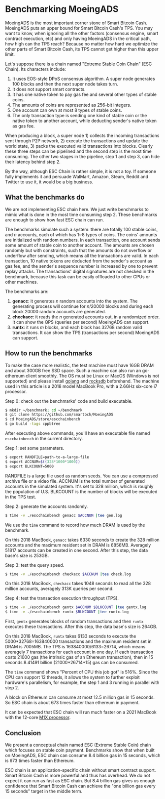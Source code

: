 # Benchmarking MoeingADS

MoeingADS is the most important corner stone of Smart Bitcoin Cash. MoeingADS puts an upper bound for Smart Bitcoin Cash's TPS. You may want to know, when ignoring all the other factors \(consensus engine, smart contract execution, etc\) and only having MoeingADS in the critical path, how high can the TPS reach? Because no matter how hard we optimize the other parts of Smart Bitcoin Cash, its TPS cannot get higher than this upper limit.

Let's suppose there is a chain named "Extreme Stable Coin Chain" \(ESC Chain\). Its characters include:

1. It uses EOS-style DPoS consensus algorithm. A super node generates 100 blocks and then the next super node takes turn.
2. It does not support smart contracts.
3. It has one native token to pay gas fee and several other types of stable coins.
4. The amounts of coins are represented as 256-bit integers.
5. One account can own at most 8 types of stable coins.
6. The only transaction type is sending one kind of stable coin or the native token to another account, while deducting sender's native token as gas fee.

When producing a block, a super node 1\) collects the incoming transactions sent through P2P network, 2\) execute the transactions and update the world state, 3\) packs the executed valid transactions into blocks. Clearly these three steps can be pipelined and the second step is the most time consuming. The other two stages in the pipeline, step 1 and step 3, can hide their latency behind step 2.

By the way, although ESC Chain is rather simple, it is not a toy. If someone fully implements it and persuade WalMart, Amazon, Steam, Reddit and Twitter to use it, it would be a big business.

## What the benchmarks do

We are not implementing ESC chain here. We just write benchmarks to mimic what is done in the most time consuming step 2. These benchmarks are enough to show how fast ESC chain can run.

The benchmarks simulate such a system: there are totally 100 stable coins, and $n$ accounts, each of which has 1~8 types of coins. The coins' amounts are initialized with random numbers. In each transaction, one account sends some amount of stable coin to another account. The amounts are chosen randomly but with constraints, such that the amounts do not overflow or underflow after sending, which means all the transactions are valid. In each transaction, 10 native tokens are deducted from the sender's account as gas fee, and the sender's sequence number is increased by one to prevent replay attacks. The transactions' digital signatures are not checked in the benchmark, because this task can be easily offloaded to other CPUs or other machines.

The benchmarks are:

1. **genacc**: it generates $n$ random accounts into the system. The generating process will continue for $n/20000$ blocks and during each block 20000 random accounts are generated.
2. **checkacc**: it reads the $n$ generated accounts out, in a randomized order. It can show the QPS \(queries per second\) MoeingADS can support.
3. **runtx**: it runs $m$ blocks, and each block has 32768 random valid transactions. It can show the TPS \(transactions per second\) MoeingADS can support.

## How to run the benchmarks

To make the case more realistic, the test machine must have 16GB DRAM and about 300GB free SSD space. Such a machine can also run an go-ethereum client smoothly. The OS must be Linux or MacOS \(Windows is not supported\) and please install [golang](https://golang.org/doc/install) and [rocksdb](https://github.com/facebook/rocksdb/blob/master/INSTALL.md) beforehand. The machine used in this article is a 2018 model MacBook Pro, with a 2.6GHz six-core i7 processor.

Step 0: check out the benchmarks' code and build executable.

```bash
$ mkdir ~/benchmark; cd ~/benchmark
$ git clone https://github.com/smartbch/MoeingADS
$ cd MoeingADS/store/escchainbench
$ go build -tags cppbtree
```

After executing above commands, you'll have an executable file named `escchainbench` in the current directory.

Step 1: set some parameters.

```bash
$ export RANDFILE=path-to-a-large-file
$ export ACCNUM=$((328*1000*1000))
$ export BLKCOUNT=5000
```

RANDFILE is a large file used as random seeds. You can use a compressed archive file or a video file. ACCNUM is the total number of generated accounts in the simulated system. It's set to 328 million, which is roughly the population of U.S. BLKCOUNT is the number of blocks will be executed in the TPS test.

Step 2: generate the accounts randomly.

```bash
$ time -v ./escchainbench genacc $ACCNUM |tee gen.log
```

We use the `time` command to record how much DRAM is used by the benchmark.

On this 2018 MacBook, `genacc` takes 6330 seconds to create the 328 million accounts and the maximum resident set in DRAM is 6856MB. Averagely 51817 accounts can be created in one second. After this step, the data base's size is 253GB.

Step 3: test the query speed.

```bash
$ time -v ./escchainbench checkacc $ACCNUM |tee check.log
```

On this 2018 MacBook, `checkacc` takes 1048 seconds to read all the 328 million accounts, averagely 313K queries per second.

Step 4: test the transaction execution throughput \(TPS\).

```bash
$ time -v ./escchainbench gentx $ACCNUM $BLKCOUNT |tee gentx.log
$ time -v ./escchainbench runtx $BLKCOUNT |tee runtx.log
```

First, `gentx` generates blocks of random transactions and then `runtx` executes these transactions. After this step, the data base's size is 264GB.

On this 2018 MacBook, `runtx` takes 6133 seconds to execute the 5000\*32768=163840000 transactions and the maximum resident set in DRAM is 7005MB. The TPS is 163840000/6133=26714, which means averagely 7 transactions for each account in one day. If each transaction costs 21000 gas \(the intrinsic gas of an Ethereum transaction\), then in 15 seconds 8.41491 billion \(21000\*26714\*15\) gas can be consumed.

The `time` command shows "Percent of CPU this job got" is 516%. Since the CPU can support 12 threads, it allows the system to further exploit hardware's parallelism, for example, the step 1 and 3 running in parallel with step 2.

A block on Ethereum can consume at most 12.5 million gas in 15 seconds. So ESC chain is about 673 times faster than ethereum in payment.

It can be expected that ESC chain will run much faster on a 2021 MacBook with the 12-core [M1X processor](https://www.trustedreviews.com/news/apple-macbook-pro-2021-release-date-price-specs-and-design-4112058).

## Conclusion

We present a conceptual chain named ESC \(Extreme Stable Coin\) chain which focuses on stable coin payment. Benchmarks show that when built on MoeingADS, ESC chain can consume 8.4 billion gas in 15 seconds, which is 673 times faster than Ethereum.

ESC chain is an application-specific chain without smart contract support. Smart Bitcoin Cash is more powerful and thus has overhead. We do not expect it can run as fast as ESC chain. But 8.4 billion gas gives us enough confidence that Smart Bitcoin Cash can achieve the "one billion gas every 15 seconds" target in the middle term.

